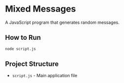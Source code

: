 # Mixed Messages

A JavaScript program that generates random messages.

## How to Run

```bash
node script.js
```

## Project Structure

- `script.js` - Main application file
